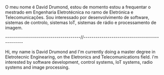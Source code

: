 O meu nome é David Drumond, estou de momento estou a frequentar o mestrado em Engenharia Eletrotécnica no ramo de Eletrónica e Telecomunicações.
Sou interessado por desenvolvimento de software, sistemas de controlo, sistemas IoT, sistemas de rádio e processamento de imagem.

--------------------------------------//-----------------------------------------------

Hi, my name is David Drumond and I'm currently doing a master degree in Eletrotecnic Enginearing, on the Eletronics and Telecomunications field.
i'm interested by software development, control systems, IoT systems, radio systems and image processing.
